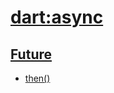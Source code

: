 # [dart:async](https://api.dart.dev/stable/2.10.4/dart-async/dart-async-library.html)

## [Future](https://api.dart.dev/stable/2.10.4/dart-async/Future-class.html)

- [then()](https://api.dart.dev/stable/2.10.4/dart-async/Future/then.html)